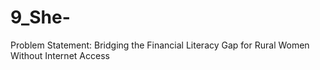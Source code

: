 # 9_She-
Problem Statement: Bridging the Financial Literacy Gap for Rural Women Without Internet Access
